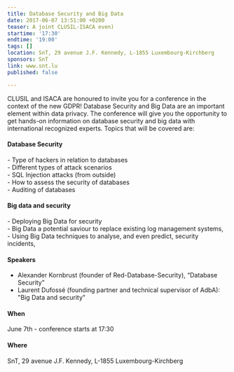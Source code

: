 ```yaml
---
title: Database Security and Big Data
date: 2017-06-07 13:51:00 +0200
teaser: A joint CLUSIL-ISACA even)
startime: '17:30'
endtime: '19:00'
tags: []
location: SnT, 29 avenue J.F. Kennedy, L-1855 Luxembourg-Kirchberg
sponsors: SnT
link: www.snt.lu
published: false

---
```

CLUSIL and ISACA are honoured to invite you for a conference in the context of the new GDPR! Database Security and Big Data are an important element within data privacy. The conference will give you the opportunity to get hands-on information on database security and big data with international recognized experts. Topics that will be covered are:

#### Database Security

\- Type of hackers in relation to databases   
\- Different types of attack scenarios   
\- SQL Injection attacks (from outside)   
\- How to assess the security of databases   
\- Auditing of databases

#### Big data and security

\- Deploying Big Data for security   
\- Big Data a potential saviour to replace existing log management systems,    
\- Using Big Data techniques to analyse, and even predict, security incidents,

#### Speakers

* Alexander Kornbrust (founder of Red-Database-Security), “Database Security”
* Laurent Dufossé (founding partner and technical supervisor of AdbA): "Big Data and security"

#### When

June 7th - conference starts at 17:30

#### Where

SnT, 29 avenue J.F. Kennedy, L-1855 Luxembourg-Kirchberg